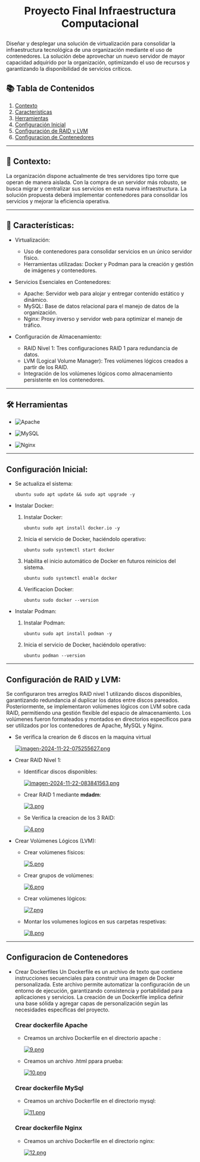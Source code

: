 <h1 align="center">

Proyecto Final Infraestructura Computacional

</h1>  

Diseñar y desplegar una solución de virtualización para consolidar la infraestructura tecnológica de una organización mediante el uso de contenedores. La solución debe aprovechar un nuevo servidor de mayor capacidad adquirido por la organización, optimizando el uso de recursos y garantizando la disponibilidad de servicios críticos.

## 📚 Tabla de Contenidos
1. [Contexto](#-contexto)
2. [Características](#-características)
3. [Herramientas](#️-herramientas)
4. [Configuración Inicial](#configuración-inicial)
5. [Configuración de RAID y LVM](#configuración-de-raid-y-lvm)
6. [Configuracion de Contenedores](#configuracion-de-contenedores)
   

---

## 📖 Contexto:
La organización dispone actualmente de tres servidores tipo torre que operan de manera aislada. Con la compra de un servidor más robusto, se busca migrar y centralizar sus servicios en esta nueva infraestructura. La solución propuesta deberá implementar contenedores para consolidar los servicios y mejorar la eficiencia operativa.

---

## 🌟 Características:

- Virtualización:
  - Uso de contenedores para consolidar servicios en un único servidor físico.
  - Herramientas utilizadas: Docker y Podman para la creación y gestión de imágenes y contenedores.
  
- Servicios Esenciales en Contenedores:
  - Apache: Servidor web para alojar y entregar contenido estático y dinámico.
  - MySQL: Base de datos relacional para el manejo de datos de la organización.
  - Nginx: Proxy inverso y servidor web para optimizar el manejo de tráfico.

- Configuración de Almacenamiento:
  - RAID Nivel 1: Tres configuraciones RAID 1 para redundancia de datos.
  - LVM (Logical Volume Manager): Tres volúmenes lógicos creados a partir de los RAID.
  - Integración de los volúmenes lógicos como almacenamiento persistente en los contenedores.

---

## 🛠️ Herramientas

  - ![Apache](https://img.shields.io/badge/apache-%23D42029.svg?style=for-the-badge&logo=apache&logoColor=white)
    
  - ![MySQL](https://img.shields.io/badge/mysql-4479A1.svg?style=for-the-badge&logo=mysql&logoColor=white)

  - ![Nginx](https://img.shields.io/badge/nginx-%23009639.svg?style=for-the-badge&logo=nginx&logoColor=white)

--- 

## Configuración Inicial:

- Se actualiza el sistema:

  `ubuntu
    sudo apt update && sudo apt upgrade -y
  `    
       
- Instalar Docker:

  1. Instalar Docker:

     `ubuntu
       sudo apt install docker.io -y
     `
  2. Inicia el servicio de Docker, haciéndolo operativo:
     
     `ubuntu
       sudo systemctl start docker
     `
  3. Habilita el inicio automático de Docker en futuros reinicios del sistema.

      `ubuntu
       sudo systemctl enable docker
     `
  4. Verificacion Docker:

      `ubuntu
       sudo docker --version
     `
     
- Instalar Podman:
  
  1. Instalar Podman:

     `ubuntu
       sudo apt install podman -y
     `
  2. Inicia el servicio de Docker, haciéndolo operativo:
     
     `ubuntu
        podman --version
     `
---

## Configuración de RAID y LVM:

Se configuraron tres arreglos RAID nivel 1 utilizando discos disponibles, garantizando redundancia al duplicar los datos entre discos pareados. Posteriormente, se implementaron volúmenes lógicos con LVM sobre cada RAID, permitiendo una gestión flexible del espacio de almacenamiento. Los volúmenes fueron formateados y montados en directorios específicos para ser utilizados por los contenedores de Apache, MySQL y Nginx.

  -  Se verifica la crearion de 6 discos en la maquina virtual
    
      [![imagen-2024-11-22-075255627.png](https://i.postimg.cc/L8thZmJg/imagen-2024-11-22-075255627.png)](https://postimg.cc/hXGKkWbK)

  - Crear RAID Nivel 1:
     
     - Identificar discos disponibles:
       
       [![imagen-2024-11-22-083841563.png](https://i.postimg.cc/pTL1NVww/imagen-2024-11-22-083841563.png)](https://postimg.cc/DWRcLhy6)   

     - Crear RAID 1 mediante **mdadm**:

       [![3.png](https://i.postimg.cc/Mpdz1Hm4/3.png)](https://postimg.cc/4YHCgJMb)

    - Se Verifica la creacion de los 3 RAID:

      [![4.png](https://i.postimg.cc/MGHq5wsG/4.png)](https://postimg.cc/nXyyVyf8)


   - Crear Volúmenes Lógicos (LVM):

        - Crear volúmenes físicos:

          [![5.png](https://i.postimg.cc/J0q2SD0C/5.png)](https://postimg.cc/q6Nw3721)

        - Crear grupos de volúmenes:
          
          [![6.png](https://i.postimg.cc/sxNpBs0Z/6.png)](https://postimg.cc/QKcBwGDX)

       - Crear volúmenes lógicos:   

         [![7.png](https://i.postimg.cc/26phhCYs/7.png)](https://postimg.cc/94pDj5rb)

      - Montar los volumenes logicos en sus carpetas respetivas:

        [![8.png](https://i.postimg.cc/8cDFZcP0/8.png)](https://postimg.cc/CBPL1F8G)

---

## Configuracion de Contenedores

   - Crear Dockerfiles
     Un Dockerfile es un archivo de texto que contiene instrucciones secuenciales para construir una imagen de Docker personalizada. Este archivo permite automatizar la configuración de un entorno de ejecución, garantizando      consistencia y portabilidad para aplicaciones y servicios. La creación de un Dockerfile implica definir una base sólida y agregar capas de personalización según las necesidades específicas del proyecto.

     ### Crear dockerfile **Apache**
          
        - Creamos un archivo Dockerfile en el directorio apache :
    
          [![9.png](https://i.postimg.cc/DZNjsVv0/9.png)](https://postimg.cc/FdjV5BJX)
    
        -  Creamos un archivo .html ppara prueba:

           [![10.png](https://i.postimg.cc/0NXRtB5R/10.png)](https://postimg.cc/jWfF2vJZ)

      ### Crear dockerfile **MySql**

        - Creamos un archivo Dockerfile en el directorio mysql:
    
          [![11.png](https://i.postimg.cc/qR6Y1BZy/11.png)](https://postimg.cc/CBYm100x)

      ### Crear dockerfile **Nginx**

        - Creamos un archivo Dockerfile en el directorio nginx:

          [![12.png](https://i.postimg.cc/nLCwLcxg/12.png)](https://postimg.cc/HJ1tZmV9)
